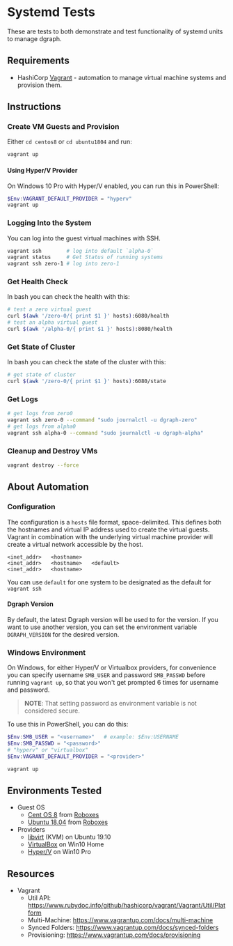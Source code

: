 # Systemd Tests

These are tests to both demonstrate and test functionality of systemd units to manage dgraph.

## Requirements

* HashiCorp [Vagrant](https://www.vagrantup.com/) - automation to manage virtual machine systems and provision them.

## Instructions

### Create VM Guests and Provision

Either `cd centos8` or `cd ubuntu1804` and run:

```bash
vagrant up
```

#### Using Hyper/V Provider

On Windows 10 Pro with Hyper/V enabled, you can run this in PowerShell:

```powershell
$Env:VAGRANT_DEFAULT_PROVIDER = "hyperv"
vagrant up
```

### Logging Into the System

You can log into the guest virtual machines with SSH.

```bash
vagrant ssh        # log into default `alpha-0`
vagrant status     # Get Status of running systems
vagrant ssh zero-1 # log into zero-1
```

### Get Health Check

In bash you can check the health with this:

```bash
# test a zero virtual guest
curl $(awk '/zero-0/{ print $1 }' hosts):6080/health
# test an alpha virtual guest
curl $(awk '/alpha-0/{ print $1 }' hosts):8080/health
```

### Get State of Cluster

In bash you can check the state of the cluster with this:

```bash
# get state of cluster
curl $(awk '/zero-0/{ print $1 }' hosts):6080/state
```

### Get Logs

```bash
# get logs from zero0
vagrant ssh zero-0 --command "sudo journalctl -u dgraph-zero"
# get logs from alpha0
vagrant ssh alpha-0 --command "sudo journalctl -u dgraph-alpha"
```
### Cleanup and Destroy VMs

```bash
vagrant destroy --force
```

## About Automation

### Configuration

The configuration is a `hosts` file format, space-delimited.  This defines both the hostnames and virtual IP address used to create the virtual guests.  Vagrant in combination with the underlying virtual machine provider will create a virtual network accessible by the host.

```host
<inet_addr>   <hostname>
<inet_addr>   <hostname>   <default>
<inet_addr>   <hostname>
```

You can use `default` for one system to be designated as the default for `vagrant ssh`

#### Dgraph Version

By default, the latest Dgraph version will be used to for the version.  If you want to use another version, you can set the environment variable `DGRAPH_VERSION` for the desired version.

### Windows Environment

On Windows, for either Hyper/V or Virtualbox providers, for convenience you can specify username `SMB_USER` and password `SMB_PASSWD` before running `vagrant up`, so that you won't get prompted 6 times for username and password.  

> **NOTE**: That setting password as environment variable is not considered secure.

To use this in PowerShell, you can do this:

```powershell
$Env:SMB_USER = "<username>"   # example: $Env:USERNAME
$Env:SMB_PASSWD = "<password>"
# "hyperv" or "virtualbox"
$Env:VAGRANT_DEFAULT_PROVIDER = "<provider>"

vagrant up
```

## Environments Tested

* Guest OS
  * [Cent OS 8](https://app.vagrantup.com/generic/boxes/centos8) from [Roboxes](https://roboxes.org/)
  * [Ubuntu 18.04](https://app.vagrantup.com/generic/boxes/ubuntu1804) from [Roboxes](https://roboxes.org/)
* Providers
  * [libvirt](https://github.com/vagrant-libvirt/vagrant-libvirt) (KVM) on Ubuntu 19.10
  * [VirtualBox](https://www.vagrantup.com/docs/providers/virtualbox) on Win10 Home
  * [Hyper/V](https://www.vagrantup.com/docs/providers/hyperv) on Win10 Pro

## Resources

* Vagrant
  * Util API: https://www.rubydoc.info/github/hashicorp/vagrant/Vagrant/Util/Platform
  * Multi-Machine: https://www.vagrantup.com/docs/multi-machine
  * Synced Folders: https://www.vagrantup.com/docs/synced-folders
  * Provisioning: https://www.vagrantup.com/docs/provisioning
